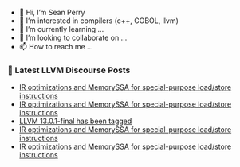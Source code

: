 - 👋 Hi, I’m Sean Perry
- 👀 I’m interested in compilers (c++, COBOL, llvm)
- 🌱 I’m currently learning ...
- 💞️ I’m looking to collaborate on ...
- 📫 How to reach me ...

<!---
s66perry/s66perry is a ✨ special ✨ repository because its `README.md` (this file) appears on your GitHub profile.
You can click the Preview link to take a look at your changes.
--->
### 📕 Latest LLVM Discourse Posts

<!-- DISCOURSE-LLVM:START -->
- [IR optimizations and MemorySSA for special-purpose load/store instructions](https://discourse.llvm.org/t/ir-optimizations-and-memoryssa-for-special-purpose-load-store-instructions/59768/7)
- [IR optimizations and MemorySSA for special-purpose load/store instructions](https://discourse.llvm.org/t/ir-optimizations-and-memoryssa-for-special-purpose-load-store-instructions/59768/6)
- [LLVM 13.0.1-final has been tagged](https://discourse.llvm.org/t/llvm-13-0-1-final-has-been-tagged/59710/5)
- [IR optimizations and MemorySSA for special-purpose load/store instructions](https://discourse.llvm.org/t/ir-optimizations-and-memoryssa-for-special-purpose-load-store-instructions/59768/5)
- [IR optimizations and MemorySSA for special-purpose load/store instructions](https://discourse.llvm.org/t/ir-optimizations-and-memoryssa-for-special-purpose-load-store-instructions/59768/4)
<!-- DISCOURSE-LLVM:END -->
